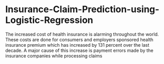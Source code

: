 # Insurance-Claim-Prediction-using-Logistic-Regression
The increased cost of health insurance is alarming throughout the world. These costs are done for consumers and employers sponsored health insurance premium which has increased by 131 percent over the last decade. A major cause of this increase is payment errors made by the insurance companies while processing claims
